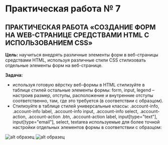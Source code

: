 # Практическая работа № 7
## ПРАКТИЧЕСКАЯ РАБОТА  «СОЗДАНИЕ ФОРМ НА WEB-СТРАНИЦЕ СРЕДСТВАМИ HTML С ИСПОЛЬЗОВАНИЕМ CSS»
**Цель:** научиться внедрять различные элементы форм в веб-страницы средствами HTML, используя различные стили CSS стилизовать отдельные элементы форм на веб-странице.

**Задача:** 
* используя готовую вёрстку веб-формы в HTML стилизуйте в таблице стилей остальные элементы формы: form, input, legend – настроив размер, отступы, расположение и внутренние отступы соответственно, там, где это требуется (в соответствии с образцом).
* Стилизуйте в таблице стилей универсальные классы: .account-info, .account-info label, .account-info input, .account-info select, .account-action, .account-action .btn, .account-action label, input[type="text"], input[type="email"],  select, textarea используемые для более точной настройки отдельных элементов  формы в соответствии с образцом:
  
![alt образец](https://github.com/fufaev/html_lesson4/blob/main/page%20examples/example-1.jpg) 
![alt образец](https://github.com/fufaev/html_lesson4/blob/main/page%20examples/example-2.jpg) 

